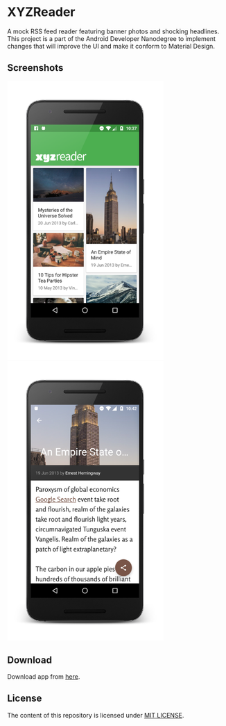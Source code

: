 # XYZReader
A mock RSS feed reader featuring banner photos and shocking headlines.  
This project is a part of the Android Developer Nanodegree to implement changes that will improve the UI and make it conform to Material Design.

## Screenshots
<img src="screenshots/screenshot1.png" width="360" alt="Main Reader Screen" >
<img src="screenshots/screenshot2.png" width="360" alt="News Detail Screen" >

## Download
Download app from [here](https://github.com/DevipriyaSarkar/XYZReader/releases).

## License
The content of this repository is licensed under [MIT LICENSE](LICENSE.MD).
